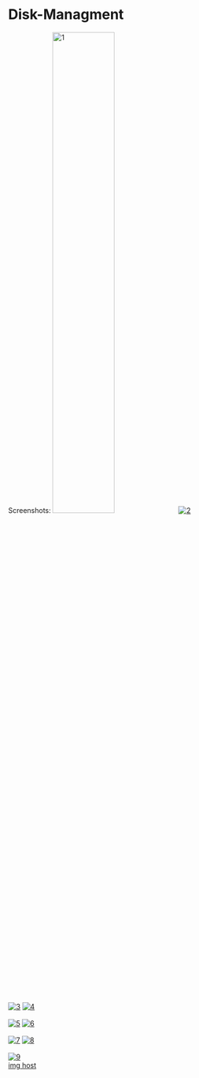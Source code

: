 # Disk-Managment


Screenshots:
<a href='https://postimg.org/image/sdz5o4lpb/' target='_blank'><img src='https://s19.postimg.org/3kplnh2oz/image.png' border='0' alt="1" width="50%"/></a> 
<a href='https://postimg.org/image/9a5u7s8v3/' target='_blank'><img src='https://s19.postimg.org/ngll30jqb/image.png' border='0' alt="2"/></a><br/><br/>
<a href='https://postimg.org/image/x2f5jbavz/' target='_blank'><img src='https://s19.postimg.org/pz7a3p5gj/image.png' border='0' alt="3"/></a> 
<a href='https://postimg.org/image/c6sv82eov/' target='_blank'><img src='https://s19.postimg.org/5gcdymrj7/image.png' border='0' alt="4"/></a><br/><br/>
<a href='https://postimg.org/image/iyjaax3of/' target='_blank'><img src='https://s19.postimg.org/svub3zbab/image.png' border='0' alt="5"/></a> 
<a href='https://postimg.org/image/6xxua6w9r/' target='_blank'><img src='https://s19.postimg.org/bwlcoq02r/image.png' border='0' alt="6"/></a><br/><br/>
<a href='https://postimg.org/image/dpo9d1l9b/' target='_blank'><img src='https://s19.postimg.org/s8veegeeb/image.png' border='0' alt="7"/></a> 
<a href='https://postimg.org/image/xybmyrkkf/' target='_blank'><img src='https://s19.postimg.org/gl1cjwp9f/image.png' border='0' alt="8"/></a><br/><br/>
<a href='https://postimg.org/image/a8m7a2m73/' target='_blank'><img src='https://s19.postimg.org/r953iqz8j/image.png' border='0' alt="9"/></a> 
<br /><a target='_blank' href='https://postimage.org/'>img host</a><br /><br />
<br/><br/>
